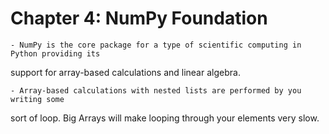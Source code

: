 <h1>Chapter 4: NumPy Foundation</h1>	

	- NumPy is the core package for a type of scientific computing in Python providing its 
support for array-based calculations and linear algebra.

	- Array-based calculations with nested lists are performed by you writing some 
sort of loop.
	Big Arrays will make looping through your elements very slow.

	
